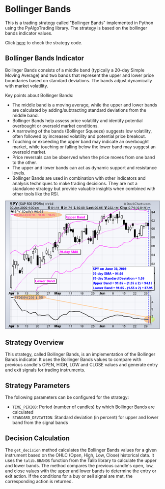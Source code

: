 # Bollinger Bands 

This is a trading strategy called "Bollinger Bands" implemented in Python using the PyAlgoTrading library. The strategy is based on the bollinger bands indicator values.

Click [here](https://github.com/algobulls/pyalgostrategypool/blob/master/pyalgostrategypool/bollinger_bands.py) to check the strategy code.

## Bollinger Bands Indicator
Bollinger Bands consists of a middle band (typically a 20-day Simple Moving Average) and two bands that represent the upper and lower price boundaries based on standard deviations. The bands adjust dynamically with market volatility.

Key points about Bollinger Bands:

- The middle band is a moving average, while the upper and lower bands are calculated by adding/subtracting standard deviations from the middle band.
- Bollinger Bands help assess price volatility and identify potential overbought or oversold market conditions.
- A narrowing of the bands (Bollinger Squeeze) suggests low volatility, often followed by increased volatility and potential price breakout.
- Touching or exceeding the upper band may indicate an overbought market, while touching or falling below the lower band may suggest an oversold market.
- Price reversals can be observed when the price moves from one band to the other.
- The upper and lower bands can act as dynamic support and resistance levels.
- Bollinger Bands are used in combination with other indicators and analysis techniques to make trading decisions. They are not a standalone strategy but provide valuable insights when combined with other tools like the RSI.

[![bollinger_bands](images/bollingerbands.png "Click to Enlarge or Ctrl+Click to open in a new Tab")](images/bollingerbands.png)

## Strategy Overview
This strategy, called Bollinger Bands, is an implementation of the Bollinger Bands indicator. It uses the Bollinger Bands values to compare with previous candle's OPEN, HIGH, LOW and CLOSE values and generate entry and exit signals for trading instruments.

## Strategy Parameters
The following parameters can be configured for the strategy:

 - `TIME_PERIOD`: Period (number of candles) by which Bollinger Bands are calculated
 - `STANDARD_DEVIATION`:  Standard deviation (in percent) for upper and lower band from the signal bands

## Decision Calculation

The `get_decision` method calculates the Bollinger Bands values for a given instrument based on the OHLC (Open, High, Low, Close) historical data. It uses the `talib.BBANDS` function from the Talib library to calculate the upper and lower bands. The method compares the previous candle's open, low, and close values with the upper and lower bands to determine the entry or exit action. If the conditions for a buy or sell signal are met, the corresponding action is returned.
